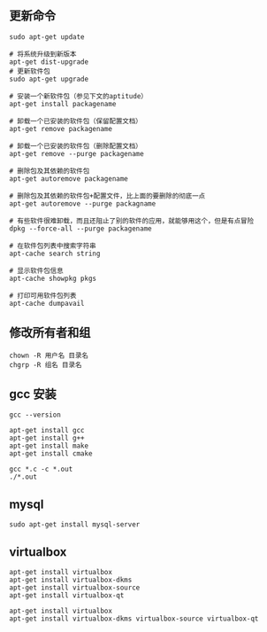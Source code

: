 
## 更新命令


	sudo apt-get update

	# 将系统升级到新版本
	apt-get dist-upgrade
	# 更新软件包
	sudo apt-get upgrade

	# 安装一个新软件包（参见下文的aptitude）
	apt-get install packagename

	# 卸载一个已安装的软件包（保留配置文档）
	apt-get remove packagename

	# 卸载一个已安装的软件包（删除配置文档）
	apt-get remove --purge packagename

	# 删除包及其依赖的软件包
	apt-get autoremove packagename

	# 删除包及其依赖的软件包+配置文件，比上面的要删除的彻底一点
	apt-get autoremove --purge packagname

	# 有些软件很难卸载，而且还阻止了别的软件的应用，就能够用这个，但是有点冒险
	dpkg --force-all --purge packagename

	# 在软件包列表中搜索字符串
	apt-cache search string

	# 显示软件包信息
	apt-cache showpkg pkgs

	# 打印可用软件包列表
	apt-cache dumpavail

## 修改所有者和组

	chown -R 用户名 目录名
	chgrp -R 组名 目录名


## gcc 安装

	gcc --version

	apt-get install gcc
	apt-get install g++
	apt-get install make
	apt-get install cmake

	gcc *.c -c *.out
	./*.out

## mysql
	sudo apt-get install mysql-server

## virtualbox
	apt-get install virtualbox
	apt-get install virtualbox-dkms
	apt-get install virtualbox-source
	apt-get install virtualbox-qt

	apt-get install virtualbox
	apt-get install virtualbox-dkms virtualbox-source virtualbox-qt
